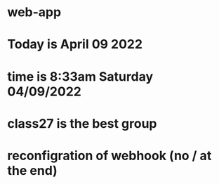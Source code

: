 # web-app
# Today is April 09 2022
# time is 8:33am Saturday 04/09/2022
# class27 is the best group 
# reconfigration of webhook (no / at the end)

